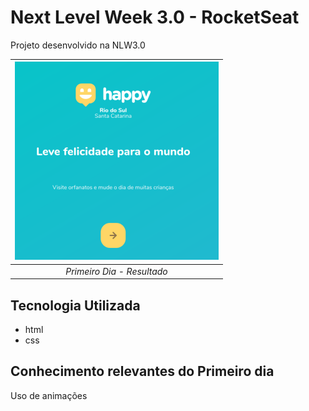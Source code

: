 # Next Level Week 3.0 - RocketSeat

Projeto desenvolvido na NLW3.0

| ![main_screen_web_day_1.png](git_assets/main_screen_web_day_1.png) | 
|:--:| 
| *Primeiro Dia - Resultado* |

## Tecnologia Utilizada

- html
- css

## Conhecimento relevantes do Primeiro dia

Uso de animações